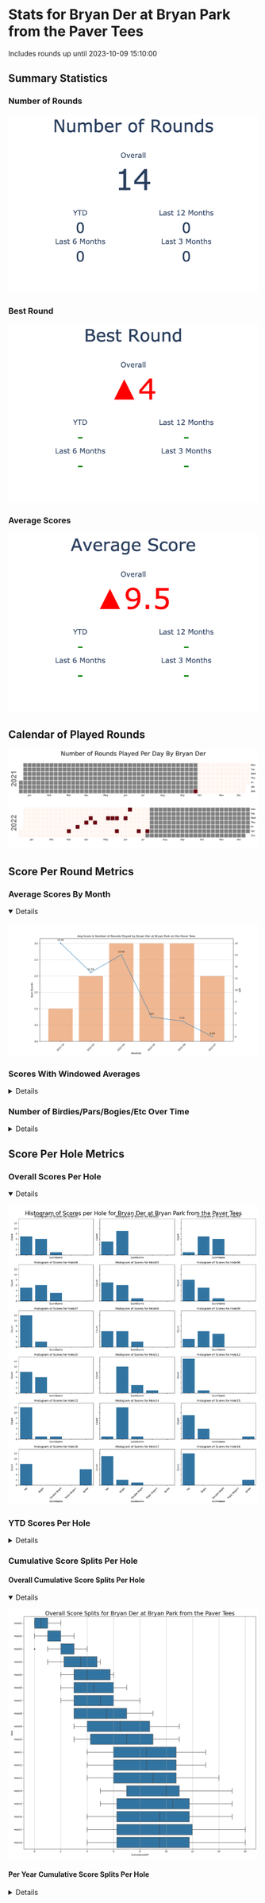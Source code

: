 # Stats for Bryan Der at Bryan Park from the Paver Tees

Includes rounds up until 2023-10-09 15:10:00

## Summary Statistics

### Number of Rounds

![number_of_rounds](img/BryanDer_BryanPark_PaverTees/number_of_rounds.png)

### Best Round

![best_scores](img/BryanDer_BryanPark_PaverTees/best_scores.png)

### Average Scores

![average_scores](img/BryanDer_BryanPark_PaverTees/average_scores.png)

## Calendar of Played Rounds

![round_calendar](img/BryanDer_BryanPark_PaverTees/round_calendar.png)

## Score Per Round Metrics

### Average Scores By Month

<details open>

![avg_score](img/BryanDer_BryanPark_PaverTees/avg_score.png)

</details>

### Scores With Windowed Averages

<details>

![score_summary](img/BryanDer_BryanPark_PaverTees/score_summary.png)

</details>

### Number of Birdies/Pars/Bogies/Etc Over Time

<details>

![score_frequency](img/BryanDer_BryanPark_PaverTees/score_frequency.png)

</details>

## Score Per Hole Metrics

### Overall Scores Per Hole

<details open>

![histogram](img/BryanDer_BryanPark_PaverTees/histogram.png)

</details>

### YTD Scores Per Hole

<details>

![histogram_ytd](img/BryanDer_BryanPark_PaverTees/histogram_ytd.png)

</details>

### Cumulative Score Splits Per Hole

#### Overall Cumulative Score Splits Per Hole

<details open>

![overall_splits](img/BryanDer_BryanPark_PaverTees/overall_splits.png)

</details>

#### Per Year Cumulative Score Splits Per Hole

<details>

![year_score_splits](img/BryanDer_BryanPark_PaverTees/year_score_splits.png)

</details>
